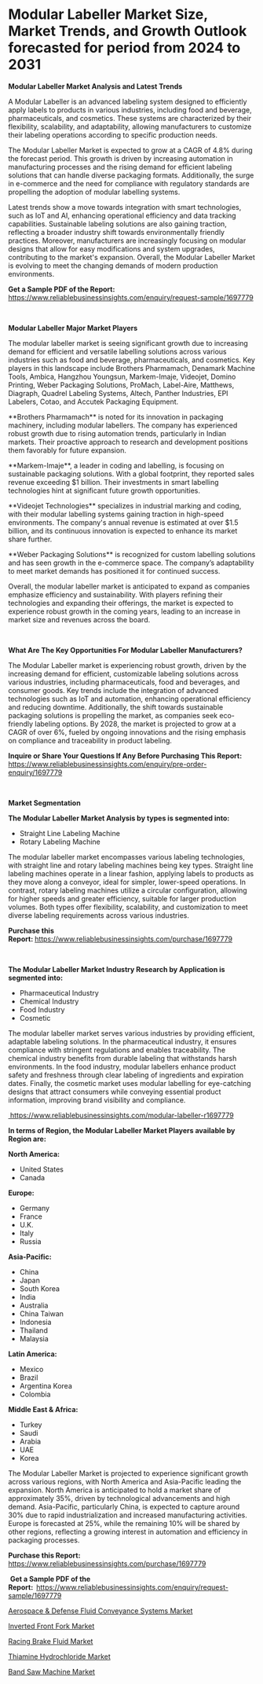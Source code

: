 <p><h1>Modular Labeller Market Size, Market Trends, and Growth Outlook forecasted for period from 2024 to 2031</h1></p><p><strong>Modular Labeller Market Analysis and Latest Trends</strong></p>
<p><p>A Modular Labeller is an advanced labeling system designed to efficiently apply labels to products in various industries, including food and beverage, pharmaceuticals, and cosmetics. These systems are characterized by their flexibility, scalability, and adaptability, allowing manufacturers to customize their labeling operations according to specific production needs. </p><p>The Modular Labeller Market is expected to grow at a CAGR of 4.8% during the forecast period. This growth is driven by increasing automation in manufacturing processes and the rising demand for efficient labeling solutions that can handle diverse packaging formats. Additionally, the surge in e-commerce and the need for compliance with regulatory standards are propelling the adoption of modular labelling systems. </p><p>Latest trends show a move towards integration with smart technologies, such as IoT and AI, enhancing operational efficiency and data tracking capabilities. Sustainable labeling solutions are also gaining traction, reflecting a broader industry shift towards environmentally friendly practices. Moreover, manufacturers are increasingly focusing on modular designs that allow for easy modifications and system upgrades, contributing to the market's expansion. Overall, the Modular Labeller Market is evolving to meet the changing demands of modern production environments.</p></p>
<p><strong>Get a Sample PDF of the Report:&nbsp;</strong> <a href="https://www.reliablebusinessinsights.com/enquiry/request-sample/1697779?utm_campaign=75&utm_medium=2&utm_source=Github&utm_content=ia&utm_term=03102024&utm_id=modular-labeller">https://www.reliablebusinessinsights.com/enquiry/request-sample/1697779</a></p>
<p>&nbsp;</p>
<p><strong>Modular Labeller Major Market Players</strong></p>
<p><p>The modular labeller market is seeing significant growth due to increasing demand for efficient and versatile labelling solutions across various industries such as food and beverage, pharmaceuticals, and cosmetics. Key players in this landscape include Brothers Pharmamach, Denamark Machine Tools, Ambica, Hangzhou Youngsun, Markem-Imaje, Videojet, Domino Printing, Weber Packaging Solutions, ProMach, Label-Aire, Matthews, Diagraph, Quadrel Labeling Systems, Altech, Panther Industries, EPI Labelers, Cotao, and Accutek Packaging Equipment.</p><p>**Brothers Pharmamach** is noted for its innovation in packaging machinery, including modular labellers. The company has experienced robust growth due to rising automation trends, particularly in Indian markets. Their proactive approach to research and development positions them favorably for future expansion.</p><p>**Markem-Imaje**, a leader in coding and labelling, is focusing on sustainable packaging solutions. With a global footprint, they reported sales revenue exceeding $1 billion. Their investments in smart labelling technologies hint at significant future growth opportunities.</p><p>**Videojet Technologies** specializes in industrial marking and coding, with their modular labelling systems gaining traction in high-speed environments. The company's annual revenue is estimated at over $1.5 billion, and its continuous innovation is expected to enhance its market share further.</p><p>**Weber Packaging Solutions** is recognized for custom labelling solutions and has seen growth in the e-commerce space. The company’s adaptability to meet market demands has positioned it for continued success.</p><p>Overall, the modular labeller market is anticipated to expand as companies emphasize efficiency and sustainability. With players refining their technologies and expanding their offerings, the market is expected to experience robust growth in the coming years, leading to an increase in market size and revenues across the board.</p></p>
<p>&nbsp;</p>
<p><strong>What Are The Key Opportunities For Modular Labeller Manufacturers?</strong></p>
<p><p>The Modular Labeller market is experiencing robust growth, driven by the increasing demand for efficient, customizable labeling solutions across various industries, including pharmaceuticals, food and beverages, and consumer goods. Key trends include the integration of advanced technologies such as IoT and automation, enhancing operational efficiency and reducing downtime. Additionally, the shift towards sustainable packaging solutions is propelling the market, as companies seek eco-friendly labeling options. By 2028, the market is projected to grow at a CAGR of over 6%, fueled by ongoing innovations and the rising emphasis on compliance and traceability in product labeling.</p></p>
<p><strong>Inquire or Share Your Questions If Any Before Purchasing This Report:</strong> <a href="https://www.reliablebusinessinsights.com/enquiry/pre-order-enquiry/1697779?utm_campaign=75&utm_medium=2&utm_source=Github&utm_content=ia&utm_term=03102024&utm_id=modular-labeller">https://www.reliablebusinessinsights.com/enquiry/pre-order-enquiry/1697779</a></p>
<p>&nbsp;</p>
<p><strong>Market Segmentation</strong></p>
<p><strong>The Modular Labeller Market Analysis by types is segmented into:</strong></p>
<p><ul><li>Straight Line Labeling Machine</li><li>Rotary Labeling Machine</li></ul></p>
<p><p>The modular labeller market encompasses various labeling technologies, with straight line and rotary labeling machines being key types. Straight line labeling machines operate in a linear fashion, applying labels to products as they move along a conveyor, ideal for simpler, lower-speed operations. In contrast, rotary labeling machines utilize a circular configuration, allowing for higher speeds and greater efficiency, suitable for larger production volumes. Both types offer flexibility, scalability, and customization to meet diverse labeling requirements across various industries.</p></p>
<p><strong>Purchase this Report:&nbsp;</strong><a href="https://www.reliablebusinessinsights.com/purchase/1697779?utm_campaign=75&utm_medium=2&utm_source=Github&utm_content=ia&utm_term=03102024&utm_id=modular-labeller">https://www.reliablebusinessinsights.com/purchase/1697779</a></p>
<p>&nbsp;</p>
<p><strong>The Modular Labeller Market Industry Research by Application is segmented into:</strong></p>
<p><ul><li>Pharmaceutical Industry</li><li>Chemical Industry</li><li>Food Industry</li><li>Cosmetic</li></ul></p>
<p><p>The modular labeller market serves various industries by providing efficient, adaptable labeling solutions. In the pharmaceutical industry, it ensures compliance with stringent regulations and enables traceability. The chemical industry benefits from durable labeling that withstands harsh environments. In the food industry, modular labellers enhance product safety and freshness through clear labeling of ingredients and expiration dates. Finally, the cosmetic market uses modular labelling for eye-catching designs that attract consumers while conveying essential product information, improving brand visibility and compliance.</p></p>
<p><a href="https://www.reliablebusinessinsights.com/modular-labeller-r1697779?utm_campaign=75&utm_medium=2&utm_source=Github&utm_content=ia&utm_term=03102024&utm_id=modular-labeller">&nbsp;https://www.reliablebusinessinsights.com/modular-labeller-r1697779</a></p>
<p><strong>In terms of Region, the Modular Labeller Market Players available by Region are:</strong></p>
<p>
    <p> <strong> North America: </strong>
        <ul>
            <li>United States</li>
            <li>Canada</li>
        </ul>
        </p> 
    <p> <strong> Europe: </strong>
        <ul>
            <li>Germany</li>
            <li>France</li>
            <li>U.K.</li>
            <li>Italy</li>
            <li>Russia</li>
        </ul>
        </p> 
    <p> <strong> Asia-Pacific: </strong>
        <ul>
            <li>China</li>
            <li>Japan</li>
            <li>South Korea</li>
            <li>India</li>
            <li>Australia</li>
            <li>China Taiwan</li>
            <li>Indonesia</li>
            <li>Thailand</li>
            <li>Malaysia</li>
        </ul>
        </p> 
    <p> <strong> Latin America: </strong>
        <ul>
            <li>Mexico</li>
            <li>Brazil</li>
            <li>Argentina Korea</li>
            <li>Colombia</li>
        </ul>
        </p> 
    <p> <strong> Middle East & Africa: </strong>
        <ul>
            <li>Turkey</li>
            <li>Saudi</li>
            <li>Arabia</li>
            <li>UAE</li>
            <li>Korea</li>
        </ul>
    </p>
    </p>
<p><p>The Modular Labeller Market is projected to experience significant growth across various regions, with North America and Asia-Pacific leading the expansion. North America is anticipated to hold a market share of approximately 35%, driven by technological advancements and high demand. Asia-Pacific, particularly China, is expected to capture around 30% due to rapid industrialization and increased manufacturing activities. Europe is forecasted at 25%, while the remaining 10% will be shared by other regions, reflecting a growing interest in automation and efficiency in packaging processes.</p></p>
<p><strong>Purchase this Report: </strong><a href="https://www.reliablebusinessinsights.com/purchase/1697779?utm_campaign=75&utm_medium=2&utm_source=Github&utm_content=ia&utm_term=03102024&utm_id=modular-labeller">https://www.reliablebusinessinsights.com/purchase/1697779</a></p>
<p>&nbsp;<strong>Get a Sample PDF of the Report:&nbsp;&nbsp;</strong><a href="https://www.reliablebusinessinsights.com/enquiry/request-sample/1697779?utm_campaign=75&utm_medium=2&utm_source=Github&utm_content=ia&utm_term=03102024&utm_id=modular-labeller">https://www.reliablebusinessinsights.com/enquiry/request-sample/1697779</a></p>
<p><strong></strong></p>
<p><p><a href="https://www.linkedin.com/pulse/aerospace-defense-fluid-conveyance-systems-market-share-size-3vkff?utm_campaign=75&utm_medium=2&utm_source=Github&utm_content=ia&utm_term=03102024&utm_id=modular-labeller">Aerospace & Defense Fluid Conveyance Systems Market</a></p><p><a href="https://www.linkedin.com/pulse/trends-global-inverted-front-fork-market-forecast-analysis-cmn4f?utm_campaign=75&utm_medium=2&utm_source=Github&utm_content=ia&utm_term=03102024&utm_id=modular-labeller">Inverted Front Fork Market</a></p><p><a href="https://www.linkedin.com/pulse/racing-brake-fluid-market-emerging-trends-future-prospects-hh3jf?utm_campaign=75&utm_medium=2&utm_source=Github&utm_content=ia&utm_term=03102024&utm_id=modular-labeller">Racing Brake Fluid Market</a></p><p><a href="https://github.com/RuthLucas64/Market-Research-Report-List-1/blob/main/thiamine-hydrochloride-market.md?utm_campaign=75&utm_medium=2&utm_source=Github&utm_content=ia&utm_term=03102024&utm_id=modular-labeller">Thiamine Hydrochloride Market</a></p><p><a href="https://github.com/NathanColeman327/Market-Research-Report-List-1/blob/main/band-saw-machine-market.md?utm_campaign=75&utm_medium=2&utm_source=Github&utm_content=ia&utm_term=03102024&utm_id=modular-labeller">Band Saw Machine Market</a></p></p>